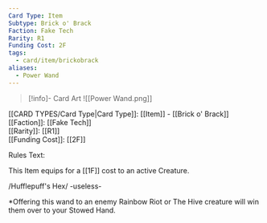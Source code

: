 ```yaml
---
Card Type: Item
Subtype: Brick o' Brack
Faction: Fake Tech
Rarity: R1
Funding Cost: 2F
tags:
  - card/item/brickobrack
aliases:
  - Power Wand
---
```

> [!info]- Card Art
> ![[Power Wand.png]]

[[CARD TYPES/Card Type|Card Type]]: [[Item]] - [[Brick o' Brack]]  
[[Faction]]: [[Fake Tech]]  
[[Rarity]]: [[R1]]  
[[Funding Cost]]: [[2F]]  

Rules Text:  

This Item equips for a [[1F]] cost to an active Creature.  

/Hufflepuff's Hex/ -useless-  

*Offering this wand to an enemy Rainbow Riot or The Hive creature will win them over to your Stowed Hand.  